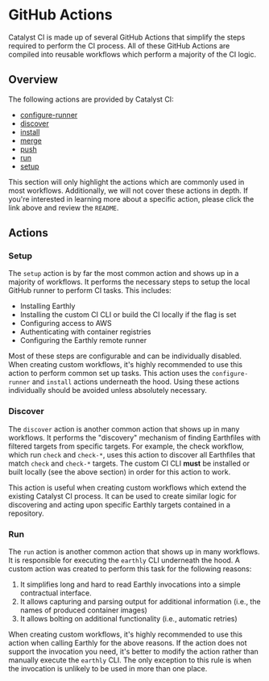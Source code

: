 # GitHub Actions

Catalyst CI is made up of several GitHub Actions that simplify the steps required to perform the CI process.
All of these GitHub Actions are compiled into reusable workflows which perform a majority of the CI logic.

## Overview

The following actions are provided by Catalyst CI:

* [configure-runner](https://github.com/input-output-hk/catalyst-ci/tree/master/actions/configure-runner)
* [discover](https://github.com/input-output-hk/catalyst-ci/tree/master/actions/discover)
* [install](https://github.com/input-output-hk/catalyst-ci/tree/master/actions/install)
* [merge](https://github.com/input-output-hk/catalyst-ci/tree/master/actions/merge)
* [push](https://github.com/input-output-hk/catalyst-ci/tree/master/actions/push)
* [run](https://github.com/input-output-hk/catalyst-ci/tree/master/actions/run)
* [setup](https://github.com/input-output-hk/catalyst-ci/tree/master/actions/setup)

This section will only highlight the actions which are commonly used in most workflows.
Additionally, we will not cover these actions in depth.
If you're interested in learning more about a specific action, please click the link above and review the `README`.

## Actions

### Setup

The `setup` action is by far the most common action and shows up in a majority of workflows.
It performs the necessary steps to setup the local GitHub runner to perform CI tasks.
This includes:

* Installing Earthly
* Installing the custom CI CLI or build the CI locally if the flag is set
* Configuring access to AWS
* Authenticating with container registries
* Configuring the Earthly remote runner

Most of these steps are configurable and can be individually disabled.
When creating custom workflows, it's highly recommended to use this action to perform common set up tasks.
This action uses the `configure-runner` and `install` actions underneath the hood.
Using these actions individually should be avoided unless absolutely necessary.

### Discover

The `discover` action is another common action that shows up in many workflows.
It performs the "discovery" mechanism of finding Earthfiles with filtered targets from specific targets.
For example, the check workflow, which run `check` and `check-*`,
uses this action to discover all Earthfiles that match `check` and `check-*` targets.
The custom CI CLI **must** be installed or built locally (see the above section) in order for this action to work.

This action is useful when creating custom workflows which extend the existing Catalyst CI process.
It can be used to create similar logic for discovering and acting upon specific Earthly targets contained in a repository.

### Run

The `run` action is another common action that shows up in many workflows.
It is responsible for executing the `earthly` CLI underneath the hood.
A custom action was created to perform this task for the following reasons:

1. It simplifies long and hard to read Earthly invocations into a simple contractual interface.
2. It allows capturing and parsing output for additional information (i.e., the names of produced container images)
3. It allows bolting on additional functionality (i.e., automatic retries)

When creating custom workflows, it's highly recommended to use this action when calling Earthly for the above reasons.
If the action does not support the invocation you need, it's better to modify the action rather than manually execute the `earthly`
CLI.
The only exception to this rule is when the invocation is unlikely to be used in more than one place.

